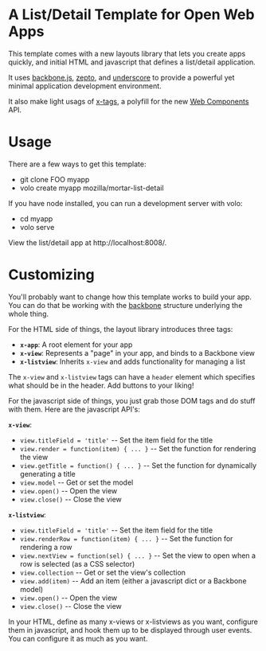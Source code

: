 
# A List/Detail Template for Open Web Apps

This template comes with a new layouts library that lets you create apps quickly, and initial HTML and javascript that defines a list/detail application.

It uses [backbone.js](http://backbonejs.org/), [zepto](http://zeptojs.com/), and [underscore](http://underscorejs.org/) to provide a powerful yet minimal application development environment.

It also make light usags of [x-tags](https://github.com/mozilla/x-tag), a polyfill for the new [Web Components](http://dvcs.w3.org/hg/webcomponents/raw-file/tip/explainer/index.html) API.

# Usage

There are a few ways to get this template:

* git clone FOO myapp
* volo create myapp mozilla/mortar-list-detail

If you have node installed, you can run a development server with volo:

* cd myapp
* volo serve

View the list/detail app at http://localhost:8008/.

# Customizing

You'll probably want to change how this template works to build your app. You can do that be working with the [backbone](http://backbonejs.org/) structure underlying the whole thing.

For the HTML side of things, the layout library introduces three tags:

* **`x-app`**: A root element for your app
* **`x-view`**: Represents a "page" in your app, and binds to a Backbone view
* **`x-listview`**: Inherits `x-view` and adds functionality for managing a list

The `x-view` and `x-listview` tags can have a `header` element which specifies what should be in the header. Add buttons to your liking!

For the javascript side of things, you just grab those DOM tags and do stuff with them. Here are the javascript API's:

**`x-view`**:

* `view.titleField = 'title'` -- Set the item field for the title
* `view.render = function(item) { ... }` -- Set the function for rendering the view
* `view.getTitle = function() { ... }` -- Set the function for dynamically generating a title
* `view.model` -- Get or set the model
* `view.open()` -- Open the view
* `view.close()` -- Close the view

**`x-listview`**:

* `view.titleField = 'title'` -- Set the item field for the title
* `view.renderRow = function(item) { ... }` -- Set the function for rendering a row
* `view.nextView = function(sel) { ... }` -- Set the view to open when a row is selected (as a CSS selector)
* `view.collection` -- Get or set the view's collection
* `view.add(item)` -- Add an item (either a javascript dict or a Backbone model)
* `view.open()` -- Open the view
* `view.close()` -- Close the view

In your HTML, define as many x-views or x-listviews as you want, configure them in javascript, and hook them up to be displayed through user events. You can configure it as much as you want.